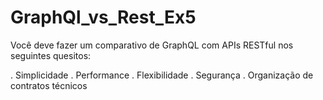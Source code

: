 # GraphQl_vs_Rest_Ex5

Você deve fazer um comparativo de GraphQL com APIs RESTful nos seguintes quesitos:

. Simplicidade
. Performance
. Flexibilidade
. Segurança
. Organização de contratos técnicos
